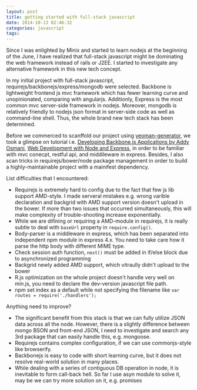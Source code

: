 ```yaml
---
layout: post
title: getting started with full-stack javascript
date: 2014-10-13 02:46:32
categories: javascript
tags:
---
```

Since I was enlighted by Minix and started to learn nodejs at the beginning of the June, I have realized that full-stack javascript might be dominating the web framework instead of rails or J2EE. I started to investigate any alternative framework in this new tech concept.

In my initial project with full-stack javascript, requirejs/backbonejs/express/mongodb were selected. Backbone is lightweight frontend js mvc framework which has fewer learning curve and unopinionated, comparing with angularjs. Additionly, Express is the most common mvc server-side framework in nodejs. Moreover, mongodb is relatively friendly to nodejs json format in server-side code as well as command-line shell. Thus, the whole brand new tech stack has been determined.

Before we commerced to scanffold our project using [yeoman-generator](https://github.com/sicongtang/generator-marionette), we took a glimpse on tutorial i.e. [Developing Backbone.js Applications by Addy Osmani](http://www.amazon.com/Developing-Backbone-js-Applications-Addy-Osmani/dp/1449328253/ref=sr_1_2?ie=UTF8&qid=1413166509&sr=8-2&keywords=backbone), [Web Development with Node and Express](http://www.amazon.com/Web-Development-Node-Express-Leveraging/dp/1491949309/ref=sr_1_1?ie=UTF8&qid=1413166609&sr=8-1&keywords=node+express), in order to be familiar with mvc conecpt, restful api, and middileware in express. Besides, I also scan tricks in requirejs/bower/node package management in order to build a highly-maintainable project with a mainifest dependency.

<!--more-->

List difficulties that I encountered:
* Requirejs is extremely hard to config due to the fact that few js lib support AMD-style. I made serveral mistakes e.g. wrong varible declaration and backgrid with AMD support version doesn't upload in the bower. If more than two issues that occurred simultaneously, this will make complexity of trouble-shooting increase exponentially.
* While we are difining or requiring a AMD-module in requirejs, it is really subtle to deal with `baseUrl` property in `require.config()`.
* Body-parser is a middleware in express, which has been separated into independent npm module in express 4.x. You need to take care how it parse the http body with different MIME type.
* Check session auth function, `next()` must be added in if/else block due to asynchronized programming
* Backgrid newly added AMD support, which vitraully didn't upload to the bower
* R.js optimization on the whole project doesn't handle very well on min.js, you need to declare the dev-version javascript file path.
* npm set index as a default while not specifying the filename like `var routes = require('./handlers');`

Anything need to improve?
* The significant benefit from this stack is that we can fully utilize JSON data across all the node. However, there is a slightly difference between mongo BSON and front-end JSON, I need to investigate and search any 3rd package that can easily handle this, e.g. mongoose.
* Requirejs contains complex configuration, if we can use commonjs-style like browserify.
* Backbonejs is easy to code with short learning curve, but it does not resolve real-world solution in many places.
* While dealing with a series of contiguous DB operation in node, it is inevitable to form call-back hell. So far I use asyn module to solve it, may be we can try more solution on it, e.g. promises









